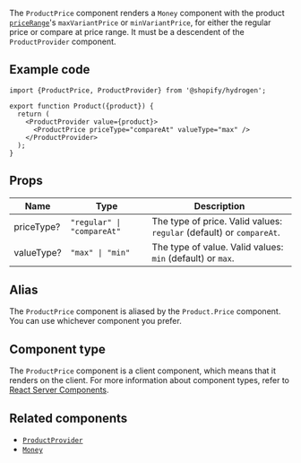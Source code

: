 <!-- This file is generated from source code in the Shopify/hydrogen repo. Edit the files in /packages/hydrogen/src/components/ProductPrice and run 'yarn generate-docs' at the root of this repo. For more information, refer to https://github.com/Shopify/shopify-dev/blob/master/content/internal/operations/hydrogen-reference-docs.md. -->

The `ProductPrice` component renders a `Money` component with the product
[`priceRange`](/api/storefront/reference/products/productpricerange)'s `maxVariantPrice` or `minVariantPrice`, for either the regular price or compare at price range. It must be a descendent of the `ProductProvider` component.

## Example code

```tsx
import {ProductPrice, ProductProvider} from '@shopify/hydrogen';

export function Product({product}) {
  return (
    <ProductProvider value={product}>
      <ProductPrice priceType="compareAt" valueType="max" />
    </ProductProvider>
  );
}
```

## Props

| Name       | Type                                      | Description                                                          |
| ---------- | ----------------------------------------- | -------------------------------------------------------------------- |
| priceType? | <code>"regular" &#124; "compareAt"</code> | The type of price. Valid values: `regular` (default) or `compareAt`. |
| valueType? | <code>"max" &#124; "min"</code>           | The type of value. Valid values: `min` (default) or `max`.           |

## Alias

The `ProductPrice` component is aliased by the `Product.Price` component. You can use whichever component you prefer.

## Component type

The `ProductPrice` component is a client component, which means that it renders on the client. For more information about component types, refer to [React Server Components](/custom-storefronts/hydrogen/framework/react-server-components).

## Related components

- [`ProductProvider`](/api/hydrogen/components/product-variant/productprovider)
- [`Money`](/api/hydrogen/components/primitive/money)
